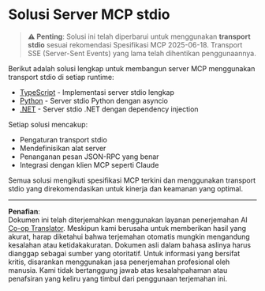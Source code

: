 <!--
CO_OP_TRANSLATOR_METADATA:
{
  "original_hash": "e378b47e0361b7a9b0dab7a0306878c8",
  "translation_date": "2025-08-26T20:02:45+00:00",
  "source_file": "03-GettingStarted/05-stdio-server/solution/README.md",
  "language_code": "id"
}
-->
# Solusi Server MCP stdio

> **⚠️ Penting**: Solusi ini telah diperbarui untuk menggunakan **transport stdio** sesuai rekomendasi Spesifikasi MCP 2025-06-18. Transport SSE (Server-Sent Events) yang lama telah dihentikan penggunaannya.

Berikut adalah solusi lengkap untuk membangun server MCP menggunakan transport stdio di setiap runtime:

- [TypeScript](../../../../../03-GettingStarted/05-stdio-server/solution/typescript) - Implementasi server stdio lengkap
- [Python](../../../../../03-GettingStarted/05-stdio-server/solution/python) - Server stdio Python dengan asyncio
- [.NET](../../../../../03-GettingStarted/05-stdio-server/solution/dotnet) - Server stdio .NET dengan dependency injection

Setiap solusi mencakup:
- Pengaturan transport stdio
- Mendefinisikan alat server
- Penanganan pesan JSON-RPC yang benar
- Integrasi dengan klien MCP seperti Claude

Semua solusi mengikuti spesifikasi MCP terkini dan menggunakan transport stdio yang direkomendasikan untuk kinerja dan keamanan yang optimal.

---

**Penafian**:  
Dokumen ini telah diterjemahkan menggunakan layanan penerjemahan AI [Co-op Translator](https://github.com/Azure/co-op-translator). Meskipun kami berusaha untuk memberikan hasil yang akurat, harap diketahui bahwa terjemahan otomatis mungkin mengandung kesalahan atau ketidakakuratan. Dokumen asli dalam bahasa aslinya harus dianggap sebagai sumber yang otoritatif. Untuk informasi yang bersifat kritis, disarankan menggunakan jasa penerjemahan profesional oleh manusia. Kami tidak bertanggung jawab atas kesalahpahaman atau penafsiran yang keliru yang timbul dari penggunaan terjemahan ini.